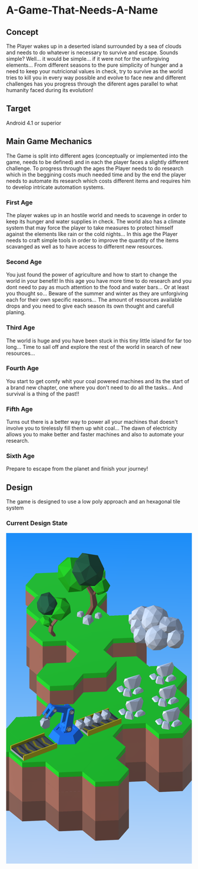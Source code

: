 # A-Game-That-Needs-A-Name
## Concept
The Player wakes up in a deserted island surrounded by a sea of clouds and needs to do whatever is necessary to survive and escape. Sounds simple? Well... it would be simple... if it were not for the unforgiving elements...
From different seasons to the pure simplicity of hunger and a need to keep your nutricional values in check, try to survive as the world tries to kill you in every way possible and evolve to face new and different challenges has you progress through the diferent ages parallel to what humanity faced during its evolution!
## Target
Android 4.1 or superior
## Main Game Mechanics
The Game is split into different ages (conceptually or implemented into the game, needs to be defined) and in each the player faces a slightly different challenge. To progress through the ages the Player needs to do research which in the beggining costs much needed time and by the end the player needs to automate its research which costs different items and requires him to develop intricate automation systems.
### First Age
The player wakes up in an hostile world and needs to scavenge in order to keep its hunger and water supplies in check. The world also has a climate system that may force the player to take measures to protect himself against the elements like rain or the cold nights... In this age the Player needs to craft simple tools in order to improve the quantity of the items scavanged as well as to have access to different new resources.
### Second Age
You just found the power of agriculture and how to start to change the world in your benefit! In this age you have more time to do research and you dont need to pay as much attention to the food and water bars... Or at least you thought so... Beware of the summer and winter as they are unforgiving each for their own specific reasons... The amount of resources available drops and you need to give each season its own thought and carefull planing.
### Third Age
The world is huge and you have been stuck in this tiny little island for far too long... Time to sail off and explore the rest of the world in search of new resources...
### Fourth Age
You start to get comfy whit your coal powered machines and its the start of a brand new chapter, one where you don't need to do all the tasks... And survival is a thing of the past!!
### Fifth Age
Turns out there is a better way to power all your machines that doesn't involve you to tirelessly fill them up whit coal... The dawn of electricity allows you to make better and faster machines and also to automate your research.
### Sixth Age
Prepare to escape from the planet and finish your journey!
## Design
The game is designed to use a low poly approach and an hexagonal tile system
### Current Design State
![alt text](https://github.com/pedrogranja/A-Game-That-Needs-A-Name/blob/master/blenderAndDocumentation/currentState.png)

